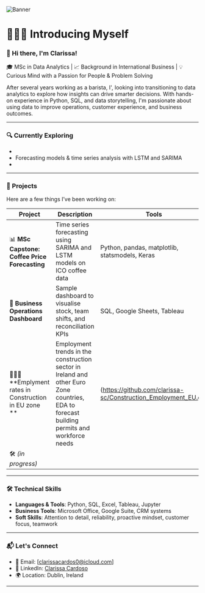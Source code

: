 ![Banner](https://github.com/user-attachments/assets/1e49702d-4e95-4f69-bd5f-22a6d71754ed)

# 🙋🏻‍♀️ Introducing Myself

### 👋 Hi there, I'm Clarissa! 

🎓 MSc in Data Analytics | 📈 Background in International Business | 💡 Curious Mind with a Passion for People & Problem Solving

After several years working as a barista, I', looking into transitioning to data analytics to explore how insights can drive smarter decisions. With hands-on experience in Python, SQL, and data storytelling, I'm passionate about using data to improve operations, customer experience, and business outcomes.

---

### 🔍 Currently Exploring
- 
- Forecasting models & time series analysis with LSTM and SARIMA
- 

---

### 💼 Projects  
Here are a few things I’ve been working on:

| Project | Description | Tools |
|--------|-------------|-------|
| 📊 **MSc Capstone: Coffee Price Forecasting** | Time series forecasting using SARIMA and LSTM models on ICO coffee data | Python, pandas, matplotlib, statsmodels, Keras |
| 💼 **Business Operations Dashboard** | Sample dashboard to visualise stock, team shifts, and reconciliation KPIs | SQL, Google Sheets, Tableau |
| 👷🏼‍♀️ **Emplyment rates in Construction in EU zone ** |Employment trends in the construction sector in Ireland and other Euro Zone countries, EDA to forecast building permits and workforce needs| (https://github.com/clarissa-sc/Construction_Employment_EU.git)
| 🛠️ *(in progress)*
---

### 🛠️ Technical Skills  
- **Languages & Tools**: Python, SQL, Excel, Tableau, Jupyter
- **Business Tools**: Microsoft Office, Google Suite, CRM systems  
- **Soft Skills**: Attention to detail, reliability, proactive mindset, customer focus, teamwork

---

### 📬 Let's Connect
- 📧 Email: [clarissacardos0@icloud.com]  
- 💼 LinkedIn: [Clarissa Cardoso](https://www.linkedin.com/in/clarissascardoso/)  
- 🌍 Location: Dublin, Ireland

---
<!--
**clarissa-sc/clarissa-sc** is a ✨ _special_ ✨ repository because its `README.md` (this file) appears on your GitHub profile.

Here are some ideas to get you started:

- 🔭 I’m currently working on ...
- 🌱 I’m currently learning ...
- 👯 I’m looking to collaborate on ...
- 🤔 I’m looking for help with ...
- 💬 Ask me about ...
- 📫 How to reach me: ...
- 😄 Pronouns: ...
- ⚡ Fun fact: ...
-->
